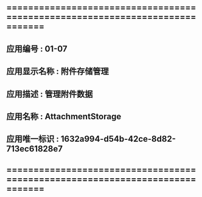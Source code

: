 ## =============================================================================
## 
## 应用编号	    : 01-07
##
## 应用显示名称	: 附件存储管理
##
## 应用描述		: 管理附件数据
##
## 应用名称		: AttachmentStorage
##
## 应用唯一标识	: 1632a994-d54b-42ce-8d82-713ec61828e7
##
## =============================================================================